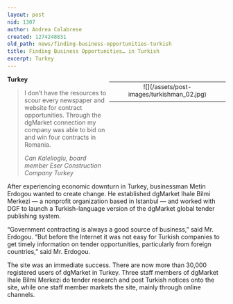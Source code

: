 ```yaml
---
layout: post
nid: 1307
author: Andrea Calabrese
created: 1274248831
old_path: news/finding-business-opportunities-turkish
title: Finding Business Opportunities… in Turkish
excerpt: Turkey
---
```


<table align="right" border="0" style="width:269px;height:202px;"><tbody><tr><td align="center" valign="middle">![](/assets/post-images/turkishman_02.jpg)</td></tr><tr><td align="center" valign="bottom"></td></tr></tbody></table>

**Turkey**

> I don’t have the resources to scour every newspaper and website for contract opportunities. Through the dgMarket connection my company was able to bid on and win four contracts in Romania.
>
> <cite>Can Kalelioglu, board member Eser Construction Company Turkey</cite>

After experiencing economic downturn in Turkey, businessman Metin Erdogou wanted to create change. He established dgMarket Ihale Bilmi Merkezi — a nonprofit organization based in Istanbul — and worked with DGF to launch a Turkish-language version of the dgMarket global tender publishing system.

“Government contracting is always a good source of business,” said Mr. Erdogou. “But before the Internet it was not easy for Turkish companies to get timely information on tender opportunities, particularly from foreign countries,” said Mr. Erdogou.

The site was an immediate success. There are now more than 30,000 registered users of dgMarket in Turkey. Three staff members of dgMarket Ihale Bilmi Merkezi do tender research and post Turkish notices onto the site, while one staff member markets the site, mainly through online channels.
